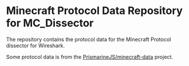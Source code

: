 # Minecraft Protocol Data Repository for MC_Dissector

The repository contains the protocol data for the Minecraft Protocol dissector for Wireshark.

Some protocol data is from the [PrismarineJS/minecraft-data](https://github.com/PrismarineJS/minecraft-data) project.